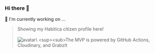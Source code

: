 ### Hi there 👋

<!--
**umbrella-h/umbrella-h** is a ✨ _special_ ✨ repository because its `README.md` (this file) appears on your GitHub profile.

Here are some ideas to get you started:

- 🔭 I’m currently working on ...
- 🌱 I’m currently learning ...
- 👯 I’m looking to collaborate on ...
- 🤔 I’m looking for help with ...
- 💬 Ask me about ...
- 📫 How to reach me: ...
- 😄 Pronouns: ...
- ⚡ Fun fact: ...
-->

🔭  I'm currently working on ...
   > Showing my Habitica citizen profile here! \
     \
     ![avatar](https://res.cloudinary.com/di6e0iunm/image/upload/habitica-stat-box/my_avatar.jpg?)\
     <sup><sub>The MVP is powered by GitHub Actions, Cloudinary, and GrabzIt<sub></sub>
